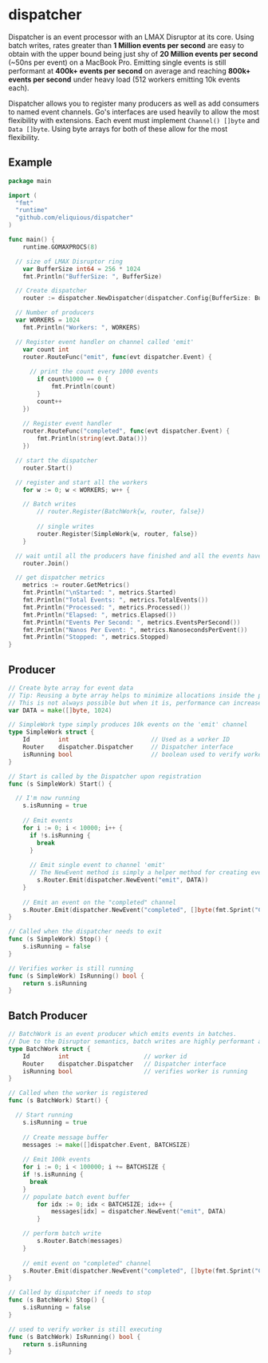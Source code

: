 dispatcher
==========

Dispatcher is an event processor with an LMAX Disruptor at its core. Using batch writes, rates greater than **1 Million events per second** are easy to obtain with the upper bound being just shy of **20 Million events per second** (~50ns per event) on a MacBook Pro. Emitting single events is still performant at **400k+ events per second** on average and reaching **800k+ events per second** under heavy load (512 workers emitting 10k events each).

Dispatcher allows you to register many producers as well as add consumers to named event channels. Go's interfaces are used heavily to allow the most flexibility with extensions. Each event must implement `Channel() []byte` and `Data []byte`. Using byte arrays for both of these allow for the most flexibility.

Example
-------

```go
package main

import (
  "fmt"
  "runtime"
  "github.com/eliquious/dispatcher"
)

func main() {
	runtime.GOMAXPROCS(8)

  // size of LMAX Disruptor ring
	var BufferSize int64 = 256 * 1024
	fmt.Println("BufferSize: ", BufferSize)

  // Create dispatcher
	router := dispatcher.NewDispatcher(dispatcher.Config{BufferSize: BufferSize})

  // Number of producers
  var WORKERS = 1024
	fmt.Println("Workers: ", WORKERS)

  // Register event handler on channel called 'emit'
	var count int
	router.RouteFunc("emit", func(evt dispatcher.Event) {
	  
	  // print the count every 1000 events
		if count%1000 == 0 {
			fmt.Println(count)
		}
		count++
	})
	
	// Register event handler
	router.RouteFunc("completed", func(evt dispatcher.Event) {
		fmt.Println(string(evt.Data()))
	})

  // start the dispatcher
	router.Start()

  // register and start all the workers
	for w := 0; w < WORKERS; w++ {

    // Batch writes
		// router.Register(BatchWork{w, router, false})
		
		// single writes
		router.Register(SimpleWork{w, router, false})
	}

  // wait until all the producers have finished and all the events have been processed
	router.Join()

  // get dispatcher metrics
	metrics := router.GetMetrics()
	fmt.Println("\nStarted: ", metrics.Started)
	fmt.Println("Total Events: ", metrics.TotalEvents())
	fmt.Println("Processed: ", metrics.Processed())
	fmt.Println("Elapsed: ", metrics.Elapsed())
	fmt.Println("Events Per Second: ", metrics.EventsPerSecond())
	fmt.Println("Nanos Per Event: ", metrics.NanosecondsPerEvent())
	fmt.Println("Stopped: ", metrics.Stopped)
}

```

Producer
--------

```go
// Create byte array for event data
// Tip: Reusing a byte array helps to minimize allocations inside the producers
// This is not always possible but when it is, performance can increase dramatically.
var DATA = make([]byte, 1024)

// SimpleWork type simply produces 10k events on the 'emit' channel
type SimpleWork struct {
	Id        int                       // Used as a worker ID
	Router    dispatcher.Dispatcher     // Dispatcher interface
	isRunning bool                      // boolean used to verify worker is still running
}

// Start is called by the Dispatcher upon registration
func (s SimpleWork) Start() {

  // I'm now running
	s.isRunning = true
	
	// Emit events
	for i := 0; i < 10000; i++ {
	  if !s.isRunning {
	    break
	  }
	
	  // Emit single event to channel 'emit'
	  // The NewEvent method is simply a helper method for creating events.
		s.Router.Emit(dispatcher.NewEvent("emit", DATA))
	}
	
	// Emit an event on the "completed" channel
	s.Router.Emit(dispatcher.NewEvent("completed", []byte(fmt.Sprint("Completed Worker ", s.Id))))
}

// Called when the dispatcher needs to exit
func (s SimpleWork) Stop() {
	s.isRunning = false
}

// Verifies worker is still running
func (s SimpleWork) IsRunning() bool {
	return s.isRunning
}

```

Batch Producer
--------------

```go
// BatchWork is an event producer which emits events in batches.
// Due to the Disruptor semantics, batch writes are highly performant and can yield much higher operations per second.
type BatchWork struct {
	Id        int                     // worker id
	Router    dispatcher.Dispatcher   // Dispatcher interface
	isRunning bool                    // verifies worker is running
}

// Called when the worker is registered
func (s BatchWork) Start() {

  // Start running
	s.isRunning = true
	
	// Create message buffer
	messages := make([]dispatcher.Event, BATCHSIZE)
	
	// Emit 100k events
	for i := 0; i < 100000; i += BATCHSIZE {
    if !s.isRunning {
      break
    }
    // populate batch event buffer
		for idx := 0; idx < BATCHSIZE; idx++ {
			messages[idx] = dispatcher.NewEvent("emit", DATA)
		}

    // perform batch write
		s.Router.Batch(messages)
	}
	
	// emit event on "completed" channel
	s.Router.Emit(dispatcher.NewEvent("completed", []byte(fmt.Sprint("Completed Worker ", s.Id))))
}

// Called by dispatcher if needs to stop
func (s BatchWork) Stop() {
	s.isRunning = false
}

// used to verify worker is still executing
func (s BatchWork) IsRunning() bool {
	return s.isRunning
}

```

